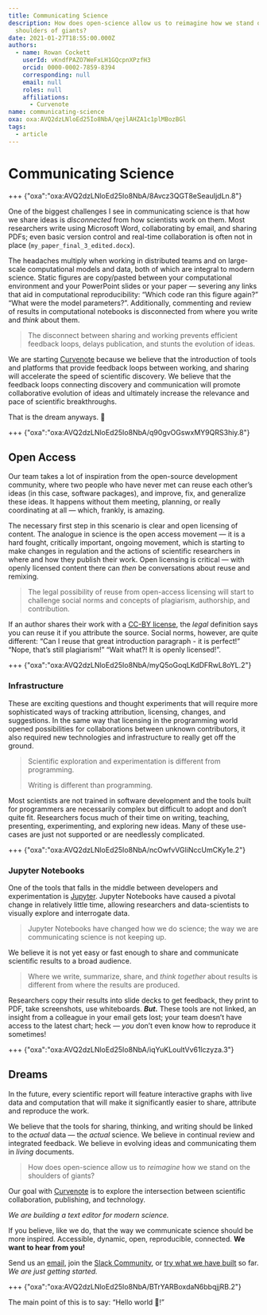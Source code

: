 ```yaml
---
title: Communicating Science
description: How does open-science allow us to reimagine how we stand on the
  shoulders of giants?
date: 2021-01-27T18:55:00.000Z
authors:
  - name: Rowan Cockett
    userId: vKndfPAZO7WeFxLH1GQcpnXPzfH3
    orcid: 0000-0002-7859-8394
    corresponding: null
    email: null
    roles: null
    affiliations:
      - Curvenote
name: communicating-science
oxa: oxa:AVQ2dzLNloEd25Io8NbA/qejlAHZA1c1plMBozBGl
tags:
  - article
---
```


# Communicating Science

+++ {"oxa":"oxa:AVQ2dzLNloEd25Io8NbA/8Avcz3QGT8eSeauIjdLn.8"}

One of the biggest challenges I see in communicating science is that how we share ideas is _disconnected_ from how scientists work on them. Most researchers write using Microsoft Word, collaborating by email, and sharing PDFs; even basic version control and real-time collaboration is often not in place (`my_paper_final_3_edited.docx`).

The headaches multiply when working in distributed teams and on large-scale computational models and data, both of which are integral to modern science. Static figures are copy/pasted between your computational environment and your PowerPoint slides or your paper — severing any links that aid in computational reproducibility: “Which code ran this figure again?” “What were the model parameters?”. Additionally, commenting and review of results in computational notebooks is disconnected from where you write and _think_ about them.

> The disconnect between sharing and working prevents efficient feedback loops, delays publication, and stunts the evolution of ideas.

We are starting [Curvenote](http://curvenote.com/) because we believe that the introduction of tools and platforms that provide feedback loops between working, and sharing will accelerate the speed of scientific discovery. We believe that the feedback loops connecting discovery and communication will promote collaborative evolution of ideas and ultimately increase the relevance and pace of scientific breakthroughs.

That is the dream anyways. 🙂

+++ {"oxa":"oxa:AVQ2dzLNloEd25Io8NbA/q90gvOGswxMY9QRS3hiy.8"}

## Open Access

Our team takes a lot of inspiration from the open-source development community, where two people who have never met can reuse each other’s ideas (in this case, software packages), and improve, fix, and generalize these ideas. It happens without them meeting, planning, or really coordinating at all — which, frankly, is amazing.

The necessary first step in this scenario is clear and open licensing of content. The analogue in science is the open access movement — it is a hard fought, critically important, ongoing movement, which is starting to make changes in regulation and the actions of scientific researchers in where and how they publish their work. Open licensing is critical — with openly licensed content there can _then_ be conversations about reuse and remixing.

> The legal possibility of reuse from open-access licensing will start to challenge social norms and concepts of plagiarism, authorship, and contribution.

If an author shares their work with a [CC-BY license](https://creativecommons.org/licenses/by/2.0/), the _legal_ definition says you can reuse it if you attribute the source. Social norms, however, are quite different: “Can I reuse that great introduction paragraph - it is perfect!” “Nope, that’s still plagiarism!” “Wait what?! It is openly licensed!”.

+++ {"oxa":"oxa:AVQ2dzLNloEd25Io8NbA/myQ5oGoqLKdDFRwL8oYL.2"}

### Infrastructure

These are exciting questions and thought experiments that will require more sophisticated ways of tracking attribution, licensing, changes, and suggestions. In the same way that licensing in the programming world opened possibilities for collaborations between unknown contributors, it also required new technologies and infrastructure to really get off the ground.

> Scientific exploration and experimentation is different from programming.
>
> Writing is different than programming.

Most scientists are not trained in software development and the tools built for programmers are necessarily complex but difficult to adopt and don’t quite fit. Researchers focus much of their time on writing, teaching, presenting, experimenting, and exploring new ideas. Many of these use-cases are just not supported or are needlessly complicated.

+++ {"oxa":"oxa:AVQ2dzLNloEd25Io8NbA/ncOwfvVGIiNccUmCKy1e.2"}

### Jupyter Notebooks

One of the tools that falls in the middle between developers and experimentation is [Jupyter](https://jupyter.org/). Jupyter Notebooks have caused a pivotal change in relatively little time, allowing researchers and data-scientists to visually explore and interrogate data.

> Jupyter Notebooks have changed how we do science; the way we are communicating science is not keeping up.

We believe it is not yet easy or fast enough to share and communicate scientific results to a broad audience.

> Where we write, summarize, share, and _think together_ about results is different from where the results are produced.

Researchers copy their results into slide decks to get feedback, they print to PDF, take screenshots, use whiteboards. **_But._** These tools are not linked, an insight from a colleague in your email gets lost; your team doesn’t have access to the latest chart; heck — _you_ don’t even know how to reproduce it sometimes!

+++ {"oxa":"oxa:AVQ2dzLNloEd25Io8NbA/iqYuKLoultVv61lczyza.3"}

## Dreams

In the future, every scientific report will feature interactive graphs with live data and computation that will make it significantly easier to share, attribute and reproduce the work.

We believe that the tools for sharing, thinking, and writing should be linked to the _actual_ data — the _actual_ science. We believe in continual review and integrated feedback. We believe in evolving ideas and communicating them in _living_ documents.

> How does open-science allow us to _reimagine_ how we stand on the shoulders of giants?

Our goal with [Curvenote](https://curvenote.com) is to explore the intersection between scientific collaboration, publishing, and technology.

_We are building a text editor for modern science._

If you believe, like we do, that the way we communicate science should be more inspired. Accessible, dynamic, open, reproducible, connected. **We want to hear from you!**

Send us an [email](mailto:hi@curvenote.com), join the [Slack Community](https://slack.curvenote.dev/), or [try what we have built](https://curvenote.com) so far. _We are just getting started._

+++ {"oxa":"oxa:AVQ2dzLNloEd25Io8NbA/BTrYARBoxdaN6bbqjjRB.2"}

The main point of this is to say: “Hello world 👋!”
